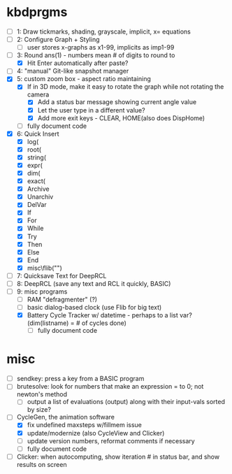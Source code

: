 # kbdprgms

 - [ ] 1: Draw tickmarks, shading, grayscale, implicit, x= equations
 - [ ] 2: Configure Graph + Styling
   - [ ] user stores x-graphs as x1-99, implicits as imp1-99
 - [ ] 3: Round ans(1) - numbers mean # of digits to round to
   - [X] Hit Enter automatically after paste?
 - [ ] 4: "manual" Git-like snapshot manager
 - [X] 5: custom zoom box - aspect ratio maintaining
   - [X] If in 3D mode, make it easy to rotate the graph while not rotating the camera
     - [X] Add a status bar message showing current angle value
     - [X] Let the user type in a different value?
     - [X] Add more exit keys - CLEAR, HOME(also does DispHome)
   - [ ] fully document code
 - [X] 6: Quick Insert
   - [X] log(
   - [X] root(
   - [X] string(
   - [X] expr(
   - [X] dim(
   - [X] exact(
   - [X] Archive
   - [X] Unarchiv
   - [X] DelVar
   - [X] If
   - [X] For
   - [X] While
   - [X] Try
   - [X] Then
   - [X] Else
   - [X] End
   - [X] misc\flib("")
 - [ ] 7: Quicksave Text for DeepRCL
 - [ ] 8: DeepRCL (save any text and RCL it quickly, BASIC)
 - [ ] 9: misc programs
   - [ ] RAM "defragmenter" (?)
   - [ ] basic dialog-based clock (use Flib for big text)
   - [X] Battery Cycle Tracker w/ datetime - perhaps to a list var? (dim(listname) = # of cycles done)
     - [ ] fully document code

# misc
 - [ ] sendkey: press a key from a BASIC program
 - [ ] brutesolve: look for numbers that make an expression = to 0; not newton's method
   - [ ] output a list of evaluations (output) along with their input-vals sorted by size?
 - [ ] CycleGen, the animation software
   - [X] fix undefined maxsteps w/fillmem issue
   - [X] update/modernize (also CycleView and Clicker)
   - [ ] update version numbers, reformat comments if necessary
   - [ ] fully document code
 - [ ] Clicker: when autocomputing, show iteration # in status bar, and show results on screen
